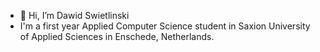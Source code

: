 - 👋 Hi, I’m Dawid Swietlinski
- I'm a first year Applied Computer Science student in Saxion University of Applied Sciences in Enschede, Netherlands.
